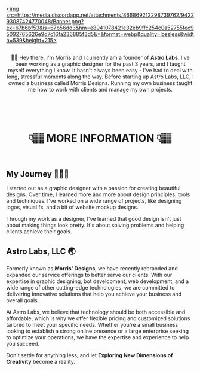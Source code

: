 <a href="https://discord.astrolabs.net"><img src=https://media.discordapp.net/attachments/866869212298739762/942293087424770048/Banner.png?ex=67b6bf53&is=67b56dd3&hm=e8941078421e32eb9ffc254c0a52755fec95092765626e9d7c16fa236885f3d5&=&format=webp&quality=lossless&width=539&height=215></a>

<span align="center">
  <h2></h2>
  <p>👋🏽 Hey there, I'm Morris and I currently am a founder of <b>Astro Labs</b>. I've been working as a graphic designer for the past 3 years, and I taught myself everything I know. It hasn't always been easy - I've had to deal with long, stressful moments along the way. Before starting up Astro Labs, LLC, I owned a business called Morris Designs. Running my own business taught me how to work with clients and manage my own projects.</p>

<br><br><br><h1>👇🏽 MORE INFORMATION 👇🏽</h1><br>
</span>

<h2>My Journey 🏃🏽‍♂️</h2>

 <p>I started out as a graphic designer with a passion for creating beautiful designs. Over time, I learned more and more about design principles, tools and techniques. I've worked on a wide range of projects, like designing logos, visual fx, and a bit of website mockup designs.

Through my work as a designer, I've learned that good design isn't just about making things look pretty. It's about solving problems and helping clients achieve their goals.</p>

<h2>Astro Labs, LLC 🌏</h2>

  <p>Formerly known as <b>Morris' Designs</b>, we have recently rebranded and expanded our service offerings to better serve our clients. With our expertise in graphic designing, bot development, web development, and a wide range of other cutting-edge technologies, we are committed to delivering innovative solutions that help you achieve your business and overall goals.

At Astro Labs, we believe that technology should be both accessible and affordable, which is why we offer flexible pricing and customized solutions tailored to meet your specific needs. Whether you're a small business looking to establish a strong online presence or a large enterprise seeking to optimize your operations, we have the expertise and experience to help you succeed.

  Don't settle for anything less, and let <b>Exploring New Dimensions of Creativity</b> become a reality.</p>
